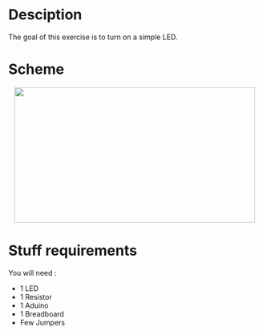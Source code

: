 # Desciption 

The goal of this exercise is to turn on a simple LED.

# Scheme

<p align="center">
  <img width="480" height="270" src="https://github.com/Dexmos/Arduino-Workshop-I/blob/master/1-TurnOnSimpleLED/Scheme/Scheme.jpg">
</p>

# Stuff requirements

You will need :
* 1 LED
* 1 Resistor
* 1 Aduino
* 1 Breadboard
* Few Jumpers
